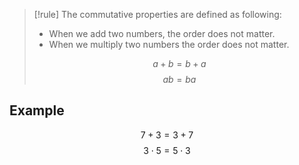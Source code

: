 > [!rule]
> The commutative properties are defined as following:
> - When we add two numbers, the order does not matter.
> - When we multiply two numbers the order does not matter.
> 
> $$a + b = b + a$$
> $$ab = ba$$

## Example

$$7 + 3 = 3 + 7$$
$$3 \cdot 5 = 5 \cdot 3$$
